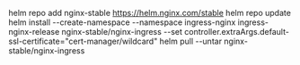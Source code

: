helm repo add nginx-stable https://helm.nginx.com/stable
helm repo update
helm install --create-namespace --namespace ingress-nginx ingress-nginx-release nginx-stable/nginx-ingress --set controller.extraArgs.default-ssl-certificate="cert-manager/wildcard"
helm pull --untar nginx-stable/nginx-ingress